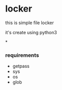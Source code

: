 # locker
this is simple file locker 

it's create using python3

*<h3>requirements</h3>
  * getpass
  * sys
  * os
  * glob
  
